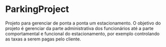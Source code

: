 # ParkingProject
Projeto para gerenciar de ponta a ponta um estacionamento. O objetivo do projeto é gerenciar da parte administrativa dos funcionários até a parte comportamental e funcional do estacionamento, por exemplo controlando as taxas a serem pagas pelo cliente. 
